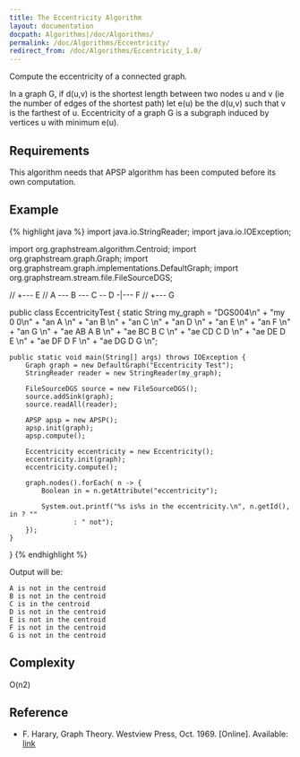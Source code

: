 ```yaml
---
title: The Eccentricity Algorithm
layout: documentation
docpath: Algorithms|/doc/Algorithms/
permalink: /doc/Algorithms/Eccentricity/
redirect_from: /doc/Algorithms/Eccentricity_1.0/
---
```


Compute the eccentricity of a connected graph.

In a graph G, if d(u,v) is the shortest length between two nodes u and v (ie
the number of edges of the shortest path) let e(u) be the d(u,v) such that v
is the farthest of u. Eccentricity of a graph G is a subgraph induced by
vertices u with minimum e(u).


## Requirements

This algorithm needs that APSP algorithm has been computed before its own
computation.


## Example

{% highlight java %}
 import java.io.StringReader;
 import java.io.IOException;
  
 import org.graphstream.algorithm.Centroid;
 import org.graphstream.graph.Graph;
 import org.graphstream.graph.implementations.DefaultGraph;
 import org.graphstream.stream.file.FileSourceDGS;
 
 //                     +--- E
 // A --- B --- C -- D -|--- F
 //                     +--- G
 
 public class EccentricityTest {
 	static String my_graph =
                "DGS004\n" + 
                "my 0 0\n" + 
                "an A \n" +
                "an B \n" +
                "an C \n" +
                "an D \n" +
                "an E \n" +
                "an F \n" +
                "an G \n" +
                "ae AB A B \n" +
                "ae BC B C \n" +
                "ae CD C D \n" +
                "ae DE D E \n" +
                "ae DF D F \n" +
                "ae DG D G \n";
 
 	public static void main(String[] args) throws IOException {
 		Graph graph = new DefaultGraph("Eccentricity Test");
 		StringReader reader = new StringReader(my_graph);
 
 		FileSourceDGS source = new FileSourceDGS();
 		source.addSink(graph);
 		source.readAll(reader);
 
 		APSP apsp = new APSP();
 		apsp.init(graph);
 		apsp.compute();
 
 		Eccentricity eccentricity = new Eccentricity();
 		eccentricity.init(graph);
 		eccentricity.compute();
 
		graph.nodes().forEach( n -> {
 		 	Boolean in = n.getAttribute("eccentricity");
 
 			System.out.printf("%s is%s in the eccentricity.\n", n.getId(), in ? ""
 					: " not");
 		});
 	}
 }
{% endhighlight %}

Output will be:

	A is not in the centroid
	B is not in the centroid
	C is in the centroid
	D is not in the centroid
	E is not in the centroid
	F is not in the centroid
	G is not in the centroid


## Complexity

O(n2)


## Reference

* F. Harary, Graph Theory. Westview Press, Oct. 1969. [Online].
  Available: [link](http://www.amazon.com/exec/obidos/redirect?tag=citeulike07-20&path=ASIN/0201410338)
 
